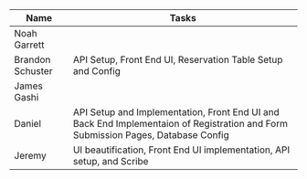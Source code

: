 
| Name        | Tasks |
|-----------------|----------------|
| Noah Garrett    |                |
| Brandon Schuster| API Setup, Front End UI, Reservation Table Setup and Config |
| James Gashi     |                |
| Daniel          | API Setup and Implementation, Front End UI and Back End Implementaion of Registration and Form Submission Pages, Database Config|
| Jeremy          | UI beautification, Front End UI implementation, API setup, and Scribe |



